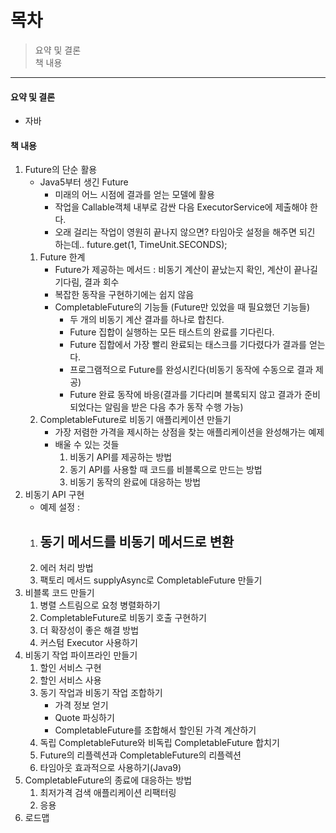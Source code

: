 # 목차

> 요약 및 결론  
> 책 내용  

---

#### 요약 및 결론
- 자바
#### 책 내용
1. Future의 단순 활용
    - Java5부터 생긴 Future
        - 미래의 어느 시점에 결과를 얻는 모델에 활용
        - 작업을 Callable객체 내부로 감싼 다음 ExecutorService에 제출해야 한다.
        - 오래 걸리는 작업이 영원히 끝나지 않으면? 타임아웃 설정을 해주면 되긴 하는데.. future.get(1, TimeUnit.SECONDS);
    1. Future 한계
        - Future가 제공하는 메서드 : 비동기 계산이 끝났는지 확인, 계산이 끝나길 기다림, 결과 회수
        - 복잡한 동작을 구현하기에는 쉽지 않음
        - CompletableFuture의 기능들 (Future만 있었을 때 필요했던 기능들)
            - 두 개의 비동기 계산 결과를 하나로 합친다.
            - Future 집합이 실행하는 모든 태스트의 완료를 기다린다.
            - Future 집합에서 가장 빨리 완료되는 태스크를 기다렸다가 결과를 얻는다.
            - 프로그램적으로 Future를 완성시킨다(비동기 동작에 수동으로 결과 제공)
            - Future 완료 동작에 바응(결과를 기다리며 블록되지 않고 결과가 준비되었다는 알림을 받은 다음 추가 동작 수행 가능)
    2. CompletableFuture로 비동기 애플리케이션 만들기
        - 가장 저렴한 가격을 제시하는 상점을 찾는 애플리케이션을 완성해가는 예제
        - 배울 수 있는 것들
            1. 비동기 API를 제공하는 방법
            2. 동기 API를 사용할 때 코드를 비블록으로 만드는 방법
            3. 비동기 동작의 완료에 대응하는 방법
2. 비동기 API 구현
    - 예제 설정 :  
    1. 동기 메서드를 비동기 메서드로 변환
        - 
    2. 에러 처리 방법
    3. 팩토리 메서드 supplyAsync로 CompletableFuture 만들기
3. 비블록 코드 만들기
    1. 병렬 스트림으로 요청 병렬화하기
    2. CompletableFuture로 비동기 호출 구현하기
    3. 더 확장성이 좋은 해결 방법
    4. 커스텀 Executor 사용하기
4. 비동기 작업 파이프라인 만들기
    1. 할인 서비스 구현
    2. 할인 서비스 사용
    3. 동기 작업과 비동기 작업 조합하기
        - 가격 정보 얻기
        - Quote 파싱하기
        - CompletableFuture를 조합해서 할인된 가격 계산하기
    4. 독립 CompletableFuture와 비독립 CompletableFuture 합치기
    5. Future의 리플렉션과 CompletableFuture의 리플렉션
    6. 타임아웃 효과적으로 사용하기(Java9)
5. CompletableFuture의 종료에 대응하는 방법
    1. 최저가격 검색 애플리케이션 리팩터링
    2. 응용
6. 로드맵